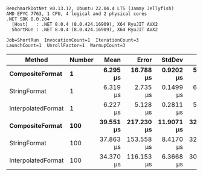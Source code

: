 ```

BenchmarkDotNet v0.13.12, Ubuntu 22.04.4 LTS (Jammy Jellyfish)
AMD EPYC 7763, 1 CPU, 4 logical and 2 physical cores
.NET SDK 8.0.204
  [Host]   : .NET 8.0.4 (8.0.424.16909), X64 RyuJIT AVX2
  ShortRun : .NET 8.0.4 (8.0.424.16909), X64 RyuJIT AVX2

Job=ShortRun  InvocationCount=1  IterationCount=3  
LaunchCount=1  UnrollFactor=1  WarmupCount=3  

```
| Method             | Number | Mean      | Error      | StdDev     | Min       | Max       | Allocated |
|------------------- |------- |----------:|-----------:|-----------:|----------:|----------:|----------:|
| **CompositeFormat**    | **1**      |  **6.295 μs** |  **16.788 μs** |  **0.9202 μs** |  **5.681 μs** |  **7.353 μs** |     **872 B** |
| StringFormat       | 1      |  6.319 μs |   2.735 μs |  0.1499 μs |  6.152 μs |  6.442 μs |     896 B |
| InterpolatedFormat | 1      |  6.227 μs |   5.128 μs |  0.2811 μs |  5.957 μs |  6.518 μs |     872 B |
| **CompositeFormat**    | **100**    | **39.551 μs** | **217.230 μs** | **11.9071 μs** | **32.621 μs** | **53.300 μs** |   **14336 B** |
| StringFormat       | 100    | 37.863 μs | 153.558 μs |  8.4170 μs | 32.751 μs | 47.578 μs |   16736 B |
| InterpolatedFormat | 100    | 34.370 μs | 116.153 μs |  6.3668 μs | 30.186 μs | 41.697 μs |   14336 B |
